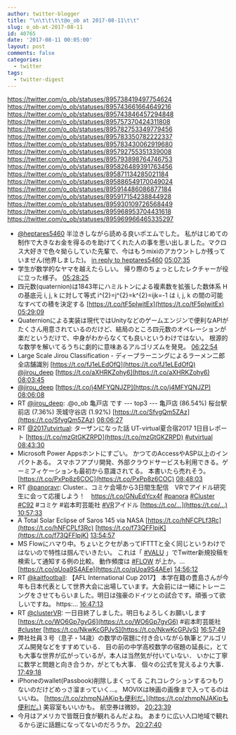 ```yaml
---
author: twitter-blogger
title: "\n\t\t\t\t@o_ob at 2017-08-11\t\t"
slug: o_ob-at-2017-08-11
id: 40765
date: '2017-08-11 00:05:00'
layout: post
comments: false
categories:
  - twitter
tags:
  - twitter-digest
---
```


https://twitter.com/o_ob/statuses/895738419497754624 https://twitter.com/o_ob/statuses/895743661664649216 https://twitter.com/o_ob/statuses/895743846457294848 https://twitter.com/o_ob/statuses/895757370424311808 https://twitter.com/o_ob/statuses/895782753349779456 https://twitter.com/o_ob/statuses/895783350782222337 https://twitter.com/o_ob/statuses/895783430062919680 https://twitter.com/o_ob/statuses/895792755351339008 https://twitter.com/o_ob/statuses/895793898764746753 https://twitter.com/o_ob/statuses/895826489391763456 https://twitter.com/o_ob/statuses/895871134285021184 https://twitter.com/o_ob/statuses/895886549170049024 https://twitter.com/o_ob/statuses/895914486086877184 https://twitter.com/o_ob/statuses/895917154238844928 https://twitter.com/o_ob/statuses/895930109726568449 https://twitter.com/o_ob/statuses/895968953704431618 https://twitter.com/o_ob/statuses/895969966465335297  

*   [@heptares5460](https://twitter.com/heptares5460) 半泣きしながら読める良いポエムでした。 私がはじめての制作で大きなお金を得るのを助けてくれた人の事を思い出しました。マクロス大好きで色々拗らしていた先輩で、今はもうmixiのアカウントしか残っていません(他界しました)。 [in reply to heptares5460](https://twitter.com/heptares5460/statuses/895729601791483905) [05:07:35](https://twitter.com/o_ob/statuses/895738419497754624)
*   学生が数学的なヤマを越えたらしい。 帰り際のちょっとしたレクチャーが役に立った様子。 [05:28:25](https://twitter.com/o_ob/statuses/895743661664649216)
*   四元数(quaternion)は1843年にハミルトンによる複素数を拡張した数体系 H の基底元 i, j, k に対して等式 i^{2}=j^{2}=k^{2}=ijk=-1 は i, j, k の間の可能なすべての積を決定する [https://t.co/tF5pIwitEx](https://t.co/tF5pIwitEx) [05:29:09](https://twitter.com/o_ob/statuses/895743846457294848)
*   Quaternionによる実装は現代ではUnityなどのゲームエンジンで便利なAPIがたくさん用意されているのだけど、結局のところ四元数のオペレーションが楽だというだけで、中身がわからなくても良いというわけではない。 根源的な数学を解いてるうちに劇的に意味あるアルゴリズムを発見。 [06:22:54](https://twitter.com/o_ob/statuses/895757370424311808)
*   Large Scale Jirou Classification - ディープラーニングによるラーメン二郎全店舗識別 [https://t.co/fJ1eLEdOfQ](https://t.co/fJ1eLEdOfQ) [@jirou_deep](https://twitter.com/jirou_deep) [https://t.co/aXHRKZohy6](https://t.co/aXHRKZohy6) [08:03:45](https://twitter.com/o_ob/statuses/895782753349779456)
*   [@jirou_deep](https://twitter.com/jirou_deep) [https://t.co/j4MFYQNJZP](https://t.co/j4MFYQNJZP) [08:06:08](https://twitter.com/o_ob/statuses/895783350782222337)
*   RT [@jirou_deep](https://twitter.com/jirou_deep): .@o_ob 亀戸店 です --- top3 --- 亀戸店 (86.54%) 桜台駅前店 (7.36%) 茨城守谷店 (1.92%) [https://t.co/SfvgQm5ZAz](https://t.co/SfvgQm5ZAz) [08:06:27](https://twitter.com/o_ob/statuses/895783430062919680)
*   RT [@2017utvirtual](https://twitter.com/2017utvirtual): ターザンになった話 UT-virtual夏合宿2017 1日目レポート [https://t.co/mzGtGKZRPD](https://t.co/mzGtGKZRPD) [#utvirtual](https://twitter.com/search?q=%23utvirtual&src=hash) [08:43:30](https://twitter.com/o_ob/statuses/895792755351339008)
*   Microsoft Power Appsホントにすごい。 かつてのAccessやASP以上のインパクトある。 スマホフアプリ開発、外部クラウドサービスも利用できる。ゲーミフィケーションも最初から意識されてる。 本書いたら売れそう。 [https://t.co/PxPp8z6COC](https://t.co/PxPp8z6COC) [08:48:03](https://twitter.com/o_ob/statuses/895793898764746753)
*   RT [@panoravr](https://twitter.com/panoravr): Cluster.、コミケ会場から3日間生配信　VRでアイドル研究生に会って応援しよう！　https://t.co/GNuEdYcx4f [#panora](https://twitter.com/search?q=%23panora&src=hash) [#Cluster](https://twitter.com/search?q=%23Cluster&src=hash) [#C92](https://twitter.com/search?q=%23C92&src=hash) #コミケ #岩本町芸能社 [#VR](https://twitter.com/search?q=%23VR&src=hash)アイドル [https://t.co/…](https://t.co/…) [10:57:33](https://twitter.com/o_ob/statuses/895826489391763456)
*   A Total Solar Eclipse of Saros 145 via NASA [https://t.co/hNFCPLf3Rc](https://t.co/hNFCPLf3Rc) [https://t.co/f73QFFlpjK](https://t.co/f73QFFlpjK) [13:54:57](https://twitter.com/o_ob/statuses/895871134285021184)
*   MS Flowにハマり中。ちょいとクセがあってIFTTTと全く同じというわけではないので特性は掴んでいきたい。 これは「 [#VALU](https://twitter.com/search?q=%23VALU&src=hash) 」でTwitter新規投稿を検索して通知する例の比較。 動作頻度は [#FLOW](https://twitter.com/search?q=%23FLOW&src=hash) が上か。… [https://t.co/qUoa9S4AEe](https://t.co/qUoa9S4AEe) [14:56:12](https://twitter.com/o_ob/statuses/895886549170049024)
*   RT [@kaitfootball](https://twitter.com/kaitfootball): 【AFL International Cup 2017】 本学在籍の豊島さんが今年も日本代表として世界大会に出場しています。大会前には一緒にトレーニングをさせてもらいました。明日は強豪のドイツとの試合です。頑張って欲しいですね。 https:… [16:47:13](https://twitter.com/o_ob/statuses/895914486086877184)
*   RT [@clusterVR](https://twitter.com/clusterVR): 一日目終了しました。明日もよろしくお願いします [https://t.co/WO6Gp7gvG6](https://t.co/WO6Gp7gvG6) #岩本町芸能社 [#cluster](https://twitter.com/search?q=%23cluster&src=hash) [https://t.co/NkwKcGPJvS](https://t.co/NkwKcGPJvS) [16:57:49](https://twitter.com/o_ob/statuses/895917154238844928)
*   弊社社員３号（息子・14歳）の数学の宿題に付き合いながら執筆とアルゴリズム開発などをすすめている． 目の前の中学高校数学の宿題の延長に，とても大事な世界が広がっているが，本人は当然気が付いていない． いかに丁寧に数学と問題と向き合うか，がとても大事． 個々の公式を覚えるより大事． [17:49:18](https://twitter.com/o_ob/statuses/895930109726568449)
*   iPhoneのwallet(Passbook)削除しまくってる これコレクションするつもりないのだけどめっさ溜まっていく...。 MOVIXは映画の画像まで入ってるのはいいね。 [https://t.co/zhmpNJAKipも便利だ。](https://t.co/zhmpNJAKipも便利だ。) 美容室もいいかも。 航空券は微妙。 [20:23:39](https://twitter.com/o_ob/statuses/895968953704431618)
*   今月はアメリカで皆既日食が観れるんだよね。 あまりに広い人口地域で観れるから逆に話題になってないのだろうか。 [20:27:40](https://twitter.com/o_ob/statuses/895969966465335297)
